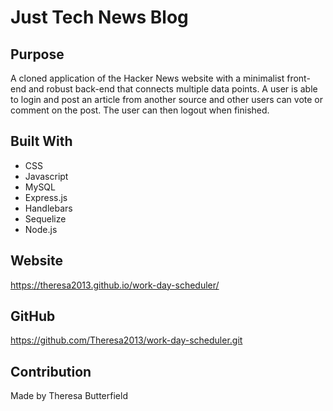 # Just Tech News Blog

## Purpose

A cloned application of the Hacker News website with a minimalist front-end and robust back-end that connects multiple data points. A user is able to login and post an article from another source and other users can vote or comment on the post. The user can then logout when finished.

## Built With

- CSS
- Javascript
- MySQL
- Express.js
- Handlebars
- Sequelize
- Node.js

## Website

https://theresa2013.github.io/work-day-scheduler/

## GitHub

https://github.com/Theresa2013/work-day-scheduler.git

## Contribution

Made by Theresa Butterfield
